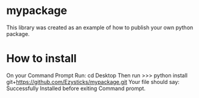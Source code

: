 # mypackage
This library was created as an example of how to publish your own python package.

# How to install
On your Command Prompt
Run: cd Desktop
Then run >>> python install git+https://github.com/Ezysticks/mypackage.git
Your file should say: Successfully Installed before exiting Command prompt.